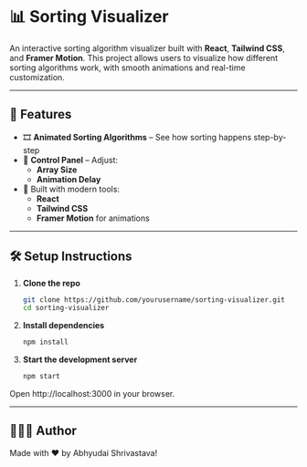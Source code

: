 # 📊 Sorting Visualizer

An interactive sorting algorithm visualizer built with **React**, **Tailwind CSS**, and **Framer Motion**. This project allows users to visualize how different sorting algorithms work, with smooth animations and real-time customization.

---

## 🚀 Features

- 🎞️ **Animated Sorting Algorithms** – See how sorting happens step-by-step
- 🧩 **Control Panel** – Adjust:
  - **Array Size**
  - **Animation Delay**
- 💅 Built with modern tools:
  - **React**
  - **Tailwind CSS**
  - **Framer Motion** for animations

---

## 🛠️ Setup Instructions

1. **Clone the repo**
   ```bash
   git clone https://github.com/yourusername/sorting-visualizer.git
   cd sorting-visualizer

2. **Install dependencies**
   ```bash
   npm install

3. **Start the development server**
   ```bash
   npm start

Open http://localhost:3000 in your browser.

---

## 🧑🏻‍💻 Author
Made with ❤️ by Abhyudai Shrivastava!


